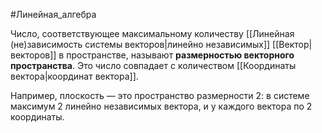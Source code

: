 #Линейная_алгебра 

Число, соответствующее максимальному количеству [[Линейная (не)зависимость системы векторов|линейно независимых]] [[Вектор|векторов]] в пространстве, называют **размерностью векторного пространства**. Это число совпадает с количеством [[Координаты вектора|координат вектора]].

Например, плоскость — это пространство размерности 2: в системе максимум 2 линейно независимых вектора, и у каждого вектора по 2 координаты.